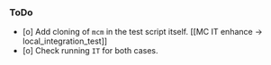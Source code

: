 ### ToDo
- [o] Add cloning of `mcm` in the test script itself. [[MC IT enhance -> local_integration_test]]
- [o] Check running `IT` for both cases.

